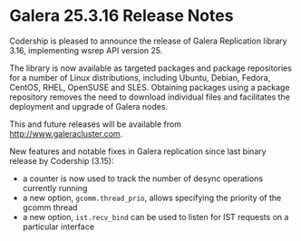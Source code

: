 # Galera 25.3.16 Release Notes

Codership is pleased to announce the release of Galera Replication library 3.16, implementing wsrep API version 25.

The library is now available as targeted packages and package repositories for a number of Linux distributions, including Ubuntu, Debian, Fedora, CentOS, RHEL, OpenSUSE and SLES. Obtaining packages using a package repository removes the need to download individual files and facilitates the deployment and upgrade of Galera nodes.

This and future releases will be available from http://www.galeracluster.com.

New features and notable fixes in Galera replication since last binary release by Codership (3.15):

* a counter is now used to track the number of desync operations currently running
* a new option, `gcomm.thread_prio`, allows specifying the priority of the gcomm thread
* a new option, `ist.recv_bind` can be used to listen for IST requests on a particular interface
